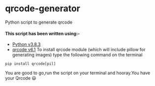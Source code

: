 # qrcode-generator
Python script to generate qrcode

#### This script has been written using:-

* [Python v3.8.3](https://www.python.org/downloads/)
* [qrcode v6.1](https://pypi.org/project/qrcode/)
To install qrcode module (which will include pillow for generating images) type the following command on the terminal
```
pip install qrcode[pil]
```

You are good to go,run the script on your terminal and hooray.You have your Qrcode :smiley:

